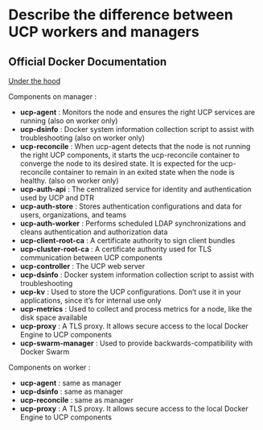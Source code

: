 # Describe the difference between UCP workers and managers

## Official Docker Documentation
[Under the hood](https://docs.docker.com/datacenter/ucp/2.2/guides/architecture/#under-the-hood)

Components on manager :

- **ucp-agent** : Monitors the node and ensures the right UCP services are running (also on worker only)
- **ucp-dsinfo** : Docker system information collection script to assist with troubleshooting (also on worker only)
- **ucp-reconcile** : When ucp-agent detects that the node is not running the right UCP components, it starts the ucp-reconcile container to converge the node to its desired state. It is expected for the ucp-reconcile container to remain in an exited state when the node is healthy. (also on worker only)
- **ucp-auth-api** : The centralized service for identity and authentication used by UCP and DTR
- **ucp-auth-store** : Stores authentication configurations and data for users, organizations, and teams
- **ucp-auth-worker** : Performs scheduled LDAP synchronizations and cleans authentication and authorization data
- **ucp-client-root-ca** : A certificate authority to sign client bundles
- **ucp-cluster-root-ca** : A certificate authority used for TLS communication between UCP components
- **ucp-controller** : The UCP web server
- **ucp-dsinfo** : Docker system information collection script to assist with troubleshooting
- **ucp-kv** : Used to store the UCP configurations. Don’t use it in your applications, since it’s for internal use only
- **ucp-metrics** : Used to collect and process metrics for a node, like the disk space available
- **ucp-proxy** : A TLS proxy. It allows secure access to the local Docker Engine to UCP components
- **ucp-swarm-manager** : Used to provide backwards-compatibility with Docker Swarm

Components on worker :

- **ucp-agent** : same as manager
- **ucp-dsinfo** : same as manager
- **ucp-reconcile** : same as manager
- **ucp-proxy** : A TLS proxy. It allows secure access to the local Docker Engine to UCP components